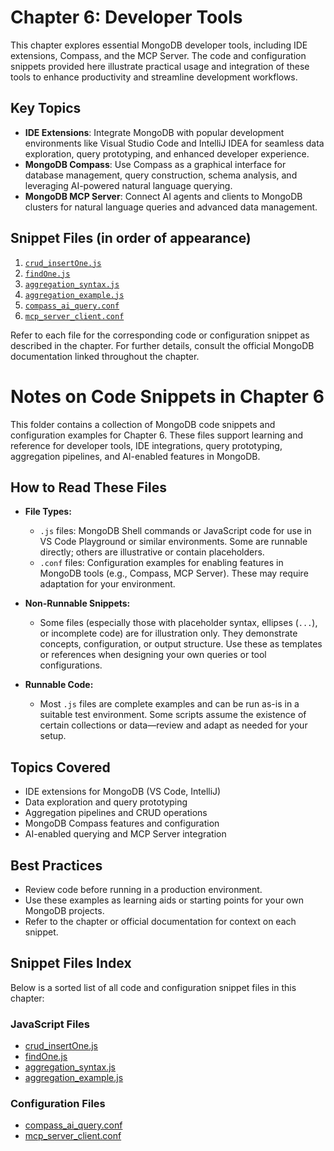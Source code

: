 # Chapter 6: Developer Tools

This chapter explores essential MongoDB developer tools, including IDE extensions, Compass, and the MCP Server. The code and configuration snippets provided here illustrate practical usage and integration of these tools to enhance productivity and streamline development workflows.

## Key Topics

- **IDE Extensions**: Integrate MongoDB with popular development environments like Visual Studio Code and IntelliJ IDEA for seamless data exploration, query prototyping, and enhanced developer experience.
- **MongoDB Compass**: Use Compass as a graphical interface for database management, query construction, schema analysis, and leveraging AI-powered natural language querying.
- **MongoDB MCP Server**: Connect AI agents and clients to MongoDB clusters for natural language queries and advanced data management.

## Snippet Files (in order of appearance)

1. [`crud_insertOne.js`](./code-snippets/crud_insertOne.js)
2. [`findOne.js`](./code-snippets/findOne.js)
3. [`aggregation_syntax.js`](./code-snippets/aggregation_syntax.js)
4. [`aggregation_example.js`](./code-snippets/aggregation_example.js)
5. [`compass_ai_query.conf`](./code-snippets/compass_ai_query.conf)
6. [`mcp_server_client.conf`](./code-snippets/mcp_server_client.conf)

Refer to each file for the corresponding code or configuration snippet as described in the chapter. For further details, consult the official MongoDB documentation linked throughout the chapter.

# Notes on Code Snippets in Chapter 6

This folder contains a collection of MongoDB code snippets and configuration examples for Chapter 6. These files support learning and reference for developer tools, IDE integrations, query prototyping, aggregation pipelines, and AI-enabled features in MongoDB.

## How to Read These Files

- **File Types:**
  - `.js` files: MongoDB Shell commands or JavaScript code for use in VS Code Playground or similar environments. Some are runnable directly; others are illustrative or contain placeholders.
  - `.conf` files: Configuration examples for enabling features in MongoDB tools (e.g., Compass, MCP Server). These may require adaptation for your environment.

- **Non-Runnable Snippets:**
  - Some files (especially those with placeholder syntax, ellipses (`...`), or incomplete code) are for illustration only. They demonstrate concepts, configuration, or output structure. Use these as templates or references when designing your own queries or tool configurations.

- **Runnable Code:**
  - Most `.js` files are complete examples and can be run as-is in a suitable test environment. Some scripts assume the existence of certain collections or data—review and adapt as needed for your setup.

## Topics Covered

- IDE extensions for MongoDB (VS Code, IntelliJ)
- Data exploration and query prototyping
- Aggregation pipelines and CRUD operations
- MongoDB Compass features and configuration
- AI-enabled querying and MCP Server integration

## Best Practices

- Review code before running in a production environment.
- Use these examples as learning aids or starting points for your own MongoDB projects.
- Refer to the chapter or official documentation for context on each snippet.

## Snippet Files Index

Below is a sorted list of all code and configuration snippet files in this chapter:

### JavaScript Files
- [crud_insertOne.js](./code-snippets/crud_insertOne.js)
- [findOne.js](./code-snippets/findOne.js)
- [aggregation_syntax.js](./code-snippets/aggregation_syntax.js)
- [aggregation_example.js](./code-snippets/aggregation_example.js)

### Configuration Files
- [compass_ai_query.conf](./code-snippets/compass_ai_query.conf)
- [mcp_server_client.conf](./code-snippets/mcp_server_client.conf)
